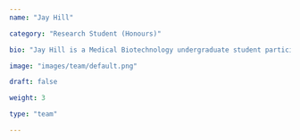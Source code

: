 ```yaml
---
name: "Jay Hill"

category: "Research Student (Honours)"

bio: "Jay Hill is a Medical Biotechnology undergraduate student participating in his honours year under the supervision of Dr Dezerae Cox and Professor Heath Ecroyd in the NERVlab team. His project involves establishing an isolated expression model for endogenous Retroviral derived macromolecules and examining their interaction and involvement in TDP43 aggregation. Jay’s love for biology and the underlying interactions between macromolecules found within mammalian cells begun during his work as a research assistant and in an undergraduate research project involving the manufacturing of culture well gaskets."

image: "images/team/default.png"

draft: false

weight: 3

type: "team"

---
```


